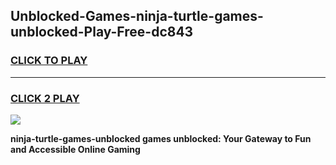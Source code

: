 
## Unblocked-Games-ninja-turtle-games-unblocked-Play-Free-dc843
<h3>
<a href="https://premium76.site?title=ninja-turtle-games-unblocked&ref=15A">CLICK TO PLAY</a></h3>
<hr>

<h3>
<a href="https://premium76.site?title=ninja-turtle-games-unblocked&ref=15A">CLICK 2 PLAY</a>
  
</h3>

<a href="https://premium76.site?title=ninja-turtle-games-unblocked&ref=15A"><img src="https://clearcache.store/games.png"></a>


**ninja-turtle-games-unblocked games unblocked: Your Gateway to Fun and Accessible Online Gaming**

